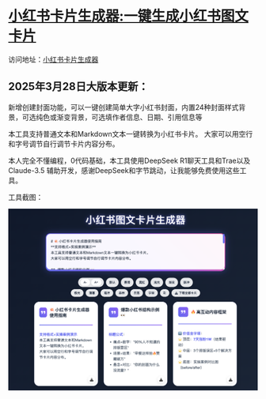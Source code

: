 # [小红书卡片生成器:一键生成小红书图文卡片](https://weierboge.github.io/Redbookcard/)

访问地址：[小红书卡片生成器](https://weierboge.github.io/Redbookcard/)



## 2025年3月28日大版本更新：

新增创建封面功能，可以一键创建简单大字小红书封面，内置24种封面样式背景，可选纯色或渐变背景，可选填作者信息、日期、引用信息等



本工具支持普通文本和Markdown文本一键转换为小红书卡片。 
大家可以用空行和字号调节自行调节卡片内容分布。

本人完全不懂编程，0代码基础，本工具使用DeepSeek R1聊天工具和Trae以及Claude-3.5 辅助开发，感谢DeepSeek和字节跳动，让我能够免费使用这些工具。

工具截图：



![image](https://github.com/weierboge/Redbookcard/blob/main/Redbookcardtool.png)
